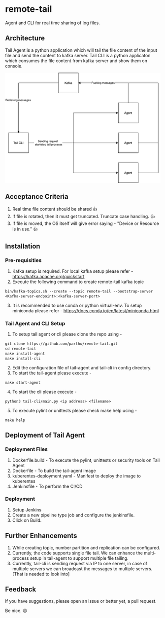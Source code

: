 # remote-tail

Agent and CLI for real time sharing of log files.

## Architecture

Tail Agent is a python application which will tail the file content of the input file and send the content to kafka server.
Tail CLI is a python applicaton which consumes the file content from kafka server and show them on console.

<p align="center">
<a href="https://raw.githubusercontent.com/parthw/remote-tail/main/arch.png">
<img src="https://raw.githubusercontent.com/parthw/remote-tail/main/arch.png" alt="arch image" />
</a>
</p>

## Acceptance Criteria

1. Real time file content should be shared 👍
2. If file is rotated, then it must get truncated. Truncate case handling. 👍
3. If file is moved, the OS itself will give error saying - "Device or Resource is in use." 👍

## Installation

### Pre-requisities

1. Kafka setup is required. For local kafka setup please refer - https://kafka.apache.org/quickstart
2. Execute the following command to create remote-tail kafka topic

```
bin/kafka-topics.sh --create --topic remote-tail --bootstrap-server <Kafka-server-endpoint>:<kafka-server-port>
```

3. It is recommended to use conda or python virtual-env. To setup miniconda please refer - https://docs.conda.io/en/latest/miniconda.html

### Tail Agent and CLI Setup

1. To setup tail agent or cli please clone the repo using -

```
git clone https://github.com/parthw/remote-tail.git
cd remote-tail
make install-agent
make install-cli
```

2. Edit the configuration file of tail-agent and tail-cli in config directory.
3. To start the tail-agent please execute -

```
make start-agent
```

4. To start the cli please execute -

```
python3 tail-cli/main.py <ip address> <filename>
```

5. To execute pylint or unittests please check make help using -

```
make help
```

## Deployment of Tail Agent

### Deployment Files

1. Dockerfile.build - To execute the pylint, unittests or security tools on Tail Agent
2. Dockerfile - To build the tail-agent image
3. kuberentes-deployment.yaml - Manifest to deploy the image to kuberentes
4. Jenkinsfile - To perform the CI/CD

### Deployment

1. Setup Jenkins
2. Create a new pipeline type job and configure the jenkinsfile.
3. Click on Build.

## Further Enhancements

1. While creating topic, number partition and replication can be configured.
2. Currently, the code supports single file tail. We can enhance the multi-process setup in tail-agent to support multiple file tailing.
3. Currently, tail-cli is sending request via IP to one server, in case of multiple servers we can broadcast the messages to multiple servers. [That is needed to look into]

## Feedback

If you have suggestions, please open an issue or better yet, a pull request.

Be nice. 😄
